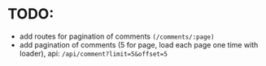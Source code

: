 # TODO:

- add routes for pagination of comments `(/comments/:page)`
- add pagination of comments (5 for page, load each page one time with loader), api: `/api/comment?limit=5&offset=5`
